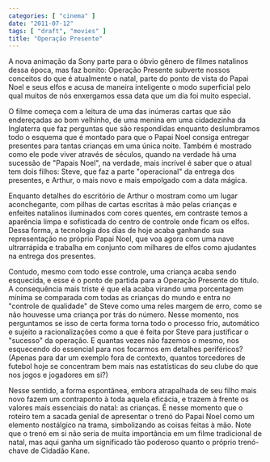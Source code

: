 ```yaml
---
categories: [ "cinema" ]
date: "2011-07-12"
tags: [ "draft", "movies" ]
title: "Operação Presente"
---
```

A nova animação da Sony parte para o óbvio gênero de filmes natalinos
dessa época, mas faz bonito: Operação Presente subverte nossos
conceitos do que é atualmente o natal, parte do ponto de vista do Papai
Noel e seus elfos e acusa de maneira inteligente o modo superficial pelo
qual muitos de nós enxergamos essa data que um dia foi muito especial.

O filme começa com a leitura de uma das inúmeras cartas que são
endereçadas ao bom velhinho, de uma menina em uma cidadezinha da
Inglaterra que faz perguntas que são respondidas enquanto deslumbramos
todo o esquema que é montado para que o Papai Noel consiga entregar
presentes para tantas crianças em uma única noite. Também é mostrado
como ele pode viver através de séculos, quando na verdade há uma
sucessão de "Papais Noel", na verdade, mais incrível é saber que o
atual tem dois filhos: Steve, que faz a parte "operacional" da entrega
dos presentes, e Arthur, o mais novo e mais empolgado com a data mágica.

Enquanto detalhes do escritório de Arthur o mostram como um lugar
aconchegante, com pilhas de cartas escritas à mão pelas crianças e
enfeites natalinos iluminados com cores quentes, em contraste temos
a aparência limpa e sofisticada do centro de controle onde ficam
os elfos. Dessa forma, a tecnologia dos dias de hoje acaba ganhando
sua representação no próprio Papai Noel, que voa agora com uma nave
ultrarrápida e trabalha em conjunto com milhares de elfos como ajudantes
na entrega dos presentes.

Contudo, mesmo com todo esse controle, uma criança acaba sendo esquecida,
e esse é o ponto de partida para a Operação Presente do título. A
consequência mais triste é que ela acaba virando uma porcentagem
mínima se comparada com todas as crianças do mundo e entra no
"controle de qualidade" de Steve como uma reles margem de erro, como
se não houvesse uma criança por trás do número. Nesse momento,
nos perguntamos se isso de certa forma torna todo o processo frio,
automático e sujeito a racionalizações como a que é feita por Steve
para justificar o "sucesso" da operação. E quantas vezes não fazemos
o mesmo, nos esquecendo do essencial para nos focarmos em detalhes
periféricos? (Apenas para dar um exemplo fora de contexto, quantos
torcedores de futebol hoje se concentram bem mais nas estatísticas do
seu clube do que nos jogos e jogadores em si?)

Nesse sentido, a forma espontânea, embora atrapalhada de seu filho mais
novo fazem um contraponto à toda aquela eficácia, e trazem à frente
os valores mais essenciais do natal: as crianças. É nesse momento
que o roteiro tem a sacada genial de apresentar o trenó do Papai Noel
como um elemento nostálgico na trama, simbolizando as coisas feitas
à mão. Note que o trenó em si não seria de muita importância em um
filme tradicional de natal, mas aqui ganha um significado tão poderoso
quanto o próprio trenó-chave de Cidadão Kane.

